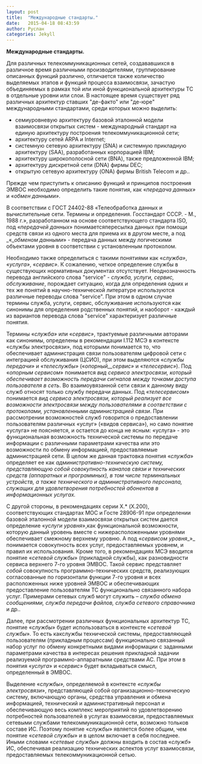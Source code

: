 ```yaml
---
layout: post
title:  "Международные стандарты."
date:   2015-04-18 08:43:59
author: Руслан
categories: Jekyll
---
```


**Международные стандарты.**

Для различных телекоммуникационных сетей, создававшихся в различное время различными производителями, группирование описанных функций различно, отличается также количество выделяемых этапов и функций процесса взаимосвязи, зачастую объединяемых в рамках той или иной функциональной архитектуры ТС в отдельные уровни или слои. В настоящее время существует ряд различных архитектур ставших &quot;де-факто&quot; или &quot;де-юре&quot; международными стандартами, среди которых можно выделить:

- семиуровневую архитектуру базовой эталонной модели взаимосвязи открытых систем - международный стандарт на единую архитектуру построения телекоммуникационной сети;
- архитектуру сетей ARPA и Internet;
- системную сетевую архитектуру (SNA) и системную прикладную архитектуру (SAA), разработанных корпорацией IBM;
- архитектуру широкополосной сети (BNA), также предложенной IBM;
- архитектуру дискретной сети (DNA) фирмы DEC;
- открытую сетевую архитектуру (ONA) фирмы British Telecom и др..

Прежде чем приступить к описанию функций и принципов построения ЭМВОС необходимо определить такие понятия, как «_передача данных»_ и «_обмен данными»_.

В соответствии с ГОСТ 24402-88 «Телеобработка данных и вычислительные сети. Термины и определения. Госстандарт СССР. - М., 1988 г.», разработанном на основе соответствующего стандарта ISO, под «_передачей данных_» понимаетсяпересылка данных при помощи средств связи из одного места для приема их в другом месте, а под _«__обменом данными_» - передача данных между логическими объектами уровня в соответствии с установленным протоколом.

Необходимо также определиться с такими понятиями как «_служба»_, «_услуга»_, «_сервис»_. К сожалению, четкое определение службы в существующих нормативных документах отсутствует. Неоднозначность перевода английского слова &quot;service&quot; - _служба, услуги, сервис, обслуживание_, порождает ситуацию, когда для определения одних и тех же понятий в научно-технической литературе используются различные переводы слова &quot;service&quot;. При этом в одном случае термины служба, услуги, сервис, обслуживание используются как синонимы для определения родственных понятий, и наоборот - каждый из вариантов перевода слова &quot;service&quot; характеризует различные понятия.

Термины «_служба»_ или «_сервис»_, трактуемые различными авторами как синонимы, определены в рекомендации I.112 МСЭ в контексте «службы электросвязи», под которыми понимается то, что обеспечивает администрация связи пользователям цифровой сети с интеграцией обслуживания (ЦСИО), при этом выделяются «_службы передачи»_ и «_телеслужбы»_ («_опорный__сервис»_ и «_телесервис»_). Под «_опорным сервисом_» понимается _вид сервиса электросвязи, который обеспечивает возможность передачи сигналов между точками доступа пользователя в сеть_. Во взаимоувязанной сети связи к данному виду служб относят только службу передачи данных. Под «_телесервисом_» понимается _вид сервиса электросвязи, который реализует все возможности электросвязи между пользователями в соответствии с протоколами, установленными администрацией связи_. При рассмотрении возможностей служб говорится о предоставлении пользователям различных «услуг» («видов сервиса»), но само понятие «услуга» не поясняется, и остается до конца не ясным: «услуга» - это функциональная возможность технической системы по передаче информации с различными параметрами качества или это возможности по обмену информацией, предоставляемые администрацией сети. В целом же данная трактовка понятия «_служба_» определяет ее как _административно-техническую систему, представляющую собой совокупность  каналов связи и технических средств (аппаратных и программных), в том числе терминальных устройств, а также технического и административного персонала, служащих для удовлетворения потребностей абонентов в информационных услугах._

С другой стороны, в рекомендациях серии X.\* (Х.200), соответствующих стандартах МОС и Госте 28906-91 при определении базовой эталонной модели взаимосвязи открытых систем дается определение «_услуги уровня_»,как функциональной возможности, которую данный уровень вместе с нижерасположенными уровнями обеспечивает смежному верхнему уровню. А под «_сервисом уровня__»_ понимается совокупность всех услуг, предоставляемых уровнем, и правил их использования. Кроме того, в рекомендациях МСЭ вводится понятие «_сетевой службы_» (прикладной службы), как разновидности сервиса верхнего 7-го уровня ЭМВОС. Такой сервис представляет _собой_ совокупность программно-технических средств, реализующих согласованные по горизонтали функции 7-го уровня и всех расположенных ниже уровней ЭМВОС и обеспечивающих предоставление пользователям ТС функционально связанного набора услуг. Примерами сетевых служб могут служить – _служба обмена сообщениями, служба передачи файлов, служба сетевого справочника_ и др..

Далее, при рассмотрении различных функциональных архитектур ТС, понятие «_службы_» будет использоваться в контексте «_сетевой службы_». То есть какслужбы технической системы, предоставляющей пользователям (прикладным процессам) функционально связанный набор услуг по обмену конкретными видами информации с заданными параметрами качества в интересах решения прикладной задачии реализуемой программно-аппаратными средствами АС. При этом в понятия «_услуга_» и «_сервис_» будет вкладываться смысл, определенный в ЭМВОС.

Выделение «_службы»,_ определяемой в контексте _«службы электросвязи_», представляющей собой организационно-техническую систему, включающую органы, средства управления и обмена информацией, технический и административный персонал и обеспечивающую весь комплекс мероприятий по удовлетворению потребностей пользователей в услугах взаимосвязи, предоставляемых сетевыми службами телекоммуникационной сети, возможно тольков составе ИС. Поэтому понятие «_службы_» является более общим, чем понятие «_сетевой службы_» и в целом включает в себя последнее. Иными словами «_сетевые службы_» должны входить в состав «_служб_» ИС, обеспечивая реализацию технических аспектов услуг взаимосвязи, предоставляемых телекоммуникационной сетью.
